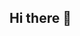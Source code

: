 ## Hi there 👋

<!--
**Angelo882-ux/Angelo882-ux** is a ✨ _special_ ✨ repository because its `README.md` (this file) appears on your GitHub profile.
test






-
- 
- 
- 
- 
- 
- 
- 
-->